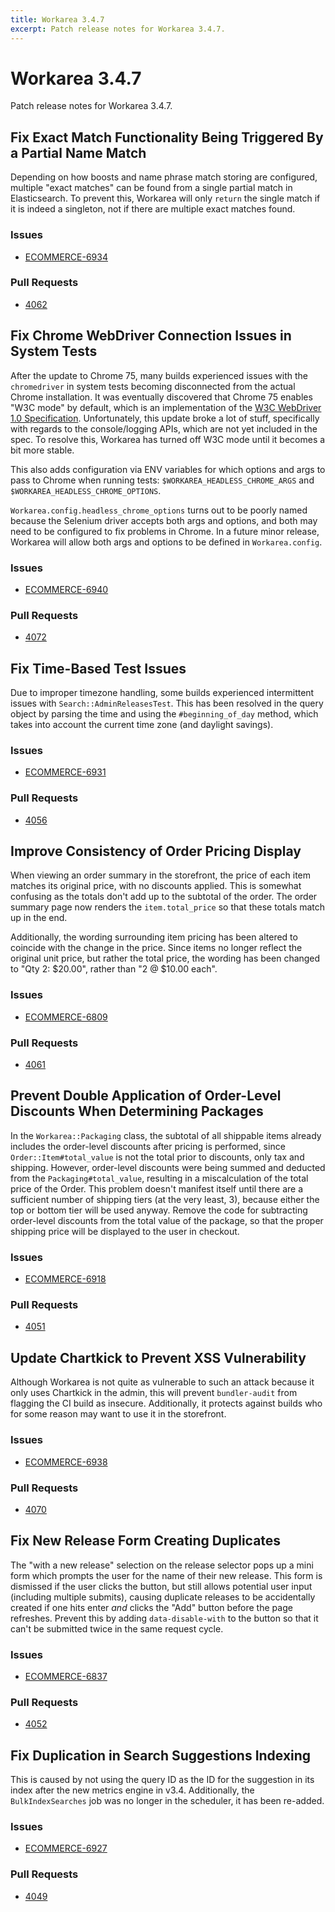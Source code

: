 ```yaml
---
title: Workarea 3.4.7
excerpt: Patch release notes for Workarea 3.4.7.
---
```


# Workarea 3.4.7

Patch release notes for Workarea 3.4.7.

## Fix Exact Match Functionality Being Triggered By a Partial Name Match

Depending on how boosts and name phrase match storing are configured,
multiple "exact matches" can be found from a single partial match in
Elasticsearch. To prevent this, Workarea will only `return` the single
match if it is indeed a singleton, not if there are multiple exact
matches found.

### Issues

- [ECOMMERCE-6934](https://jira.tools.weblinc.com/browse/ECOMMERCE-6934)

### Pull Requests

- [4062](https://stash.tools.weblinc.com/projects/WL/repos/workarea/pull-requests/4062/overview)

## Fix Chrome WebDriver Connection Issues in System Tests

After the update to Chrome 75, many builds experienced issues with
the `chromedriver` in system tests becoming disconnected from the actual
Chrome installation. It was eventually discovered that Chrome 75 enables
"W3C mode" by default, which is an implementation of the [W3C WebDriver
1.0 Specification](https://www.w3.org/TR/webdriver1/). Unfortunately,
this update broke a lot of stuff, specifically with regards to the
console/logging APIs, which are not yet included in the spec. To resolve
this, Workarea has turned off W3C mode until it becomes a bit more stable.

This also adds configuration via ENV variables for which options and
args to pass to Chrome when running tests: `$WORKAREA_HEADLESS_CHROME_ARGS` and
`$WORKAREA_HEADLESS_CHROME_OPTIONS`.

`Workarea.config.headless_chrome_options` turns out to be poorly named
because the Selenium driver accepts both args and options, and both
may need to be configured to fix problems in Chrome. In a future minor
release, Workarea will allow both args and options to be defined in
`Workarea.config`.

### Issues

- [ECOMMERCE-6940](https://jira.tools.weblinc.com/browse/ECOMMERCE-6940)

### Pull Requests

- [4072](https://stash.tools.weblinc.com/projects/WL/repos/workarea/pull-requests/4072/overview)

## Fix Time-Based Test Issues

Due to improper timezone handling, some builds experienced intermittent
issues with `Search::AdminReleasesTest`. This has been resolved in the
query object by parsing the time and using the `#beginning_of_day`
method, which takes into account the current time zone (and daylight
savings).

### Issues

- [ECOMMERCE-6931](https://jira.tools.weblinc.com/browse/ECOMMERCE-6931)

### Pull Requests

- [4056](https://stash.tools.weblinc.com/projects/WL/repos/workarea/pull-requests/4056/overview)

## Improve Consistency of Order Pricing Display

When viewing an order summary in the storefront, the price of each item
matches its original price, with no discounts applied. This is somewhat
confusing as the totals don't add up to the subtotal of the order. The
order summary page now renders the `item.total_price` so that these
totals match up in the end.

Additionally, the wording surrounding item pricing has been altered to
coincide with the change in the price. Since items no longer reflect the
original unit price, but rather the total price, the wording has been
changed to "Qty 2: $20.00", rather than "2 @ $10.00 each".

### Issues

- [ECOMMERCE-6809](https://jira.tools.weblinc.com/browse/ECOMMERCE-6809)

### Pull Requests

- [4061](https://stash.tools.weblinc.com/projects/WL/repos/workarea/pull-requests/4061/overview)

## Prevent Double Application of Order-Level Discounts When Determining Packages

In the `Workarea::Packaging` class, the subtotal of all shippable items
already includes the order-level discounts after pricing is performed,
since `Order::Item#total_value` is not the total prior to discounts,
only tax and shipping. However, order-level discounts were being
summed and deducted from the `Packaging#total_value`, resulting in a
miscalculation of the total price of the Order. This problem doesn't
manifest itself until there are a sufficient number of shipping tiers
(at the very least, 3), because either the top or bottom tier will be
used anyway. Remove the code for subtracting order-level discounts from
the total value of the package, so that the proper shipping price will
be displayed to the user in checkout.

### Issues

- [ECOMMERCE-6918](https://jira.tools.weblinc.com/browse/ECOMMERCE-6918)

### Pull Requests

- [4051](https://stash.tools.weblinc.com/projects/WL/repos/workarea/pull-requests/4051/overview)

## Update Chartkick to Prevent XSS Vulnerability

Although Workarea is not quite as vulnerable to such an attack because
it only uses Chartkick in the admin, this will prevent `bundler-audit`
from flagging the CI build as insecure. Additionally, it protects
against builds who for some reason may want to use it in the storefront.

### Issues

- [ECOMMERCE-6938](https://jira.tools.weblinc.com/browse/ECOMMERCE-6938)

### Pull Requests

- [4070](https://stash.tools.weblinc.com/projects/WL/repos/workarea/pull-requests/4070/overview)

## Fix New Release Form Creating Duplicates

The "with a new release" selection on the release selector pops up a
mini form which prompts the user for the name of their new release. This
form is dismissed if the user clicks the button, but still allows
potential user input (including multiple submits), causing duplicate
releases to be accidentally created if one hits enter _and_ clicks the
"Add" button before the page refreshes. Prevent this by adding
`data-disable-with` to the button so that it can't be submitted twice in
the same request cycle.

### Issues

- [ECOMMERCE-6837](https://jira.tools.weblinc.com/browse/ECOMMERCE-6837)

### Pull Requests

- [4052](https://stash.tools.weblinc.com/projects/WL/repos/workarea/pull-requests/4052/overview)

## Fix Duplication in Search Suggestions Indexing

This is caused by not using the query ID as the ID for the suggestion in
its index after the new metrics engine in v3.4. Additionally, the
`BulkIndexSearches` job was no longer in the scheduler, it has been
re-added.

### Issues

- [ECOMMERCE-6927](https://jira.tools.weblinc.com/browse/ECOMMERCE-6927)

### Pull Requests

- [4049](https://stash.tools.weblinc.com/projects/WL/repos/workarea/pull-requests/4049/overview)

